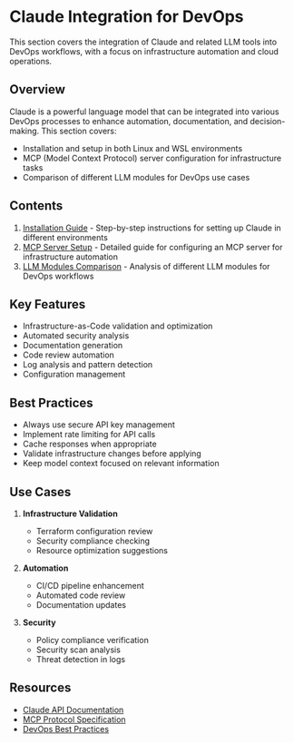 # Claude Integration for DevOps

This section covers the integration of Claude and related LLM tools into DevOps workflows, with a focus on infrastructure automation and cloud operations.

## Overview

Claude is a powerful language model that can be integrated into various DevOps processes to enhance automation, documentation, and decision-making. This section covers:

- Installation and setup in both Linux and WSL environments
- MCP (Model Context Protocol) server configuration for infrastructure tasks
- Comparison of different LLM modules for DevOps use cases

## Contents

1. [Installation Guide](claude-installation.md) - Step-by-step instructions for setting up Claude in different environments
2. [MCP Server Setup](mcp-server-setup.md) - Detailed guide for configuring an MCP server for infrastructure automation
3. [LLM Modules Comparison](llm-modules-comparison.md) - Analysis of different LLM modules for DevOps workflows

## Key Features

- Infrastructure-as-Code validation and optimization
- Automated security analysis
- Documentation generation
- Code review automation
- Log analysis and pattern detection
- Configuration management

## Best Practices

- Always use secure API key management
- Implement rate limiting for API calls
- Cache responses when appropriate
- Validate infrastructure changes before applying
- Keep model context focused on relevant information

## Use Cases

1. **Infrastructure Validation**
   - Terraform configuration review
   - Security compliance checking
   - Resource optimization suggestions

2. **Automation**
   - CI/CD pipeline enhancement
   - Automated code review
   - Documentation updates

3. **Security**
   - Policy compliance verification
   - Security scan analysis
   - Threat detection in logs

## Resources

- [Claude API Documentation](https://docs.anthropic.com/claude/reference)
- [MCP Protocol Specification](https://github.com/context-labs/mcp-spec)
- [DevOps Best Practices](https://docs.anthropic.com/claude/docs/devops-best-practices)
